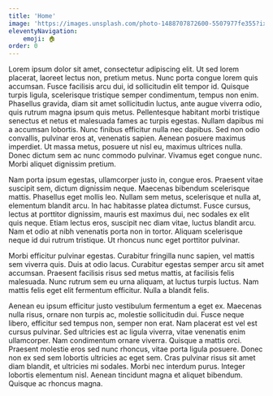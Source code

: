 ```yaml
---
title: 'Home'
image: 'https://images.unsplash.com/photo-1488707872600-5507977fe355?ixid=MnwxMjA3fDB8MHxwaG90by1wYWdlfHx8fGVufDB8fHx8&ixlib=rb-1.2.1&auto=format&fit=crop&w=1950&q=80'
eleventyNavigation:
    emoji: 🏠
order: 0
---
```



Lorem ipsum dolor sit amet, consectetur adipiscing elit. Ut sed lorem placerat, laoreet lectus non, pretium metus. Nunc porta congue lorem quis accumsan. Fusce facilisis arcu dui, id sollicitudin elit tempor id. Quisque turpis ligula, scelerisque tristique semper condimentum, tempus non enim. Phasellus gravida, diam sit amet sollicitudin luctus, ante augue viverra odio, quis rutrum magna ipsum quis metus. Pellentesque habitant morbi tristique senectus et netus et malesuada fames ac turpis egestas. Nullam dapibus mi a accumsan lobortis. Nunc finibus efficitur nulla nec dapibus. Sed non odio convallis, pulvinar eros at, venenatis sapien. Aenean posuere maximus imperdiet. Ut massa metus, posuere ut nisl eu, maximus ultrices nulla. Donec dictum sem ac nunc commodo pulvinar. Vivamus eget congue nunc. Morbi aliquet dignissim pretium.

Nam porta ipsum egestas, ullamcorper justo in, congue eros. Praesent vitae suscipit sem, dictum dignissim neque. Maecenas bibendum scelerisque mattis. Phasellus eget mollis leo. Nullam sem metus, scelerisque et nulla at, elementum blandit arcu. In hac habitasse platea dictumst. Fusce cursus, lectus at porttitor dignissim, mauris est maximus dui, nec sodales ex elit quis neque. Etiam lectus eros, suscipit nec diam vitae, luctus blandit arcu. Nam et odio at nibh venenatis porta non in tortor. Aliquam scelerisque neque id dui rutrum tristique. Ut rhoncus nunc eget porttitor pulvinar.

Morbi efficitur pulvinar egestas. Curabitur fringilla nunc sapien, vel mattis sem viverra quis. Duis at odio lacus. Curabitur egestas semper arcu sit amet accumsan. Praesent facilisis risus sed metus mattis, at facilisis felis malesuada. Nunc rutrum sem eu urna aliquam, at luctus turpis luctus. Nam mattis felis eget elit fermentum efficitur. Nulla a blandit felis.

Aenean eu ipsum efficitur justo vestibulum fermentum a eget ex. Maecenas nulla risus, ornare non turpis ac, molestie sollicitudin dui. Fusce neque libero, efficitur sed tempus non, semper non erat. Nam placerat est vel est cursus pulvinar. Sed ultricies est ac ligula viverra, vitae venenatis enim ullamcorper. Nam condimentum ornare viverra. Quisque a mattis orci. Praesent molestie eros sed nunc rhoncus, vitae porta ligula posuere. Donec non ex sed sem lobortis ultricies ac eget sem. Cras pulvinar risus sit amet diam blandit, et ultricies mi sodales. Morbi nec interdum purus. Integer lobortis elementum nisl. Aenean tincidunt magna et aliquet bibendum. Quisque ac rhoncus magna.